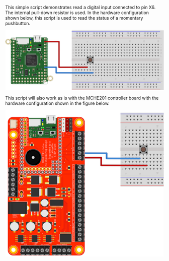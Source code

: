 This simple script demonstrates read a digital input connected to pin X6. The internal pull-down resistor is used. In the hardware configuration shown below,
this script is used to read the status of a momentary pushbutton. 

![Pushbutton Hardware Setup](pyboard_breadboard_pushButton.png)

This script will also work as is with the MCHE201 controller board with the hardware configuration shown in the figure below.

![MCHE201 Controller Board Pushbutton Hardware Setup](MCHE201board_pushbutton.png)